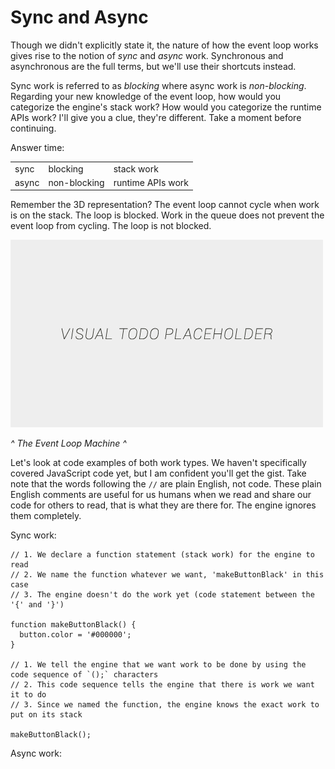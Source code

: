 # Sync and Async

Though we didn't explicitly state it, the nature of how the event loop works gives rise to the notion of *sync* and *async* work. Synchronous and asynchronous are the full terms, but we'll use their shortcuts instead.

Sync work is referred to as *blocking* where async work is *non-blocking*. Regarding your new knowledge of the event loop, how would you categorize the engine's stack work? How would you categorize the runtime APIs work? I'll give you a clue, they're different. Take a moment before continuing.

Answer time:
<table>
  <tr>
    <td>sync</td>
    <td>blocking</td>
    <td>stack work</td>
  </tr>
  <tr>
    <td>async</td>
    <td>non-blocking</td>
    <td>runtime APIs work</td>
  </tr>
</table>

Remember the 3D representation? The event loop cannot cycle when work is on the stack. The loop is blocked. Work in the queue does not prevent the event loop from cycling. The loop is not blocked.

![alt text](../assets/visual-todo-placeholder.jpg "The Event Loop Machine")

*^ The Event Loop Machine ^*

Let's look at code examples of both work types. We haven't specifically covered JavaScript code yet, but I am confident you'll get the gist. Take note that the words following the `//` are plain English, not code. These plain English comments are useful for us humans when we read and share our code for others to read, that is what they are there for. The engine ignores them completely.

Sync work:
```
// 1. We declare a function statement (stack work) for the engine to read
// 2. We name the function whatever we want, 'makeButtonBlack' in this case
// 3. The engine doesn't do the work yet (code statement between the '{' and '}')

function makeButtonBlack() {
  button.color = '#000000';
}

// 1. We tell the engine that we want work to be done by using the code sequence of `();` characters
// 2. This code sequence tells the engine that there is work we want it to do
// 3. Since we named the function, the engine knows the exact work to put on its stack

makeButtonBlack();
```

Async work:
```

```

